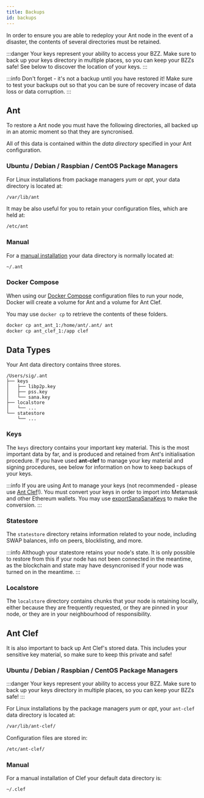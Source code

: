 ```yaml
---
title: Backups
id: backups
---
```


In order to ensure you are able to redeploy your Ant node in the event of a disaster, the contents of several directories must be retained.

:::danger
Your keys represent your ability to access your BZZ. Make sure to back up your keys directory in multiple places, so you can keep your BZZs safe! See below to discover the location of your keys.
:::

:::info
Don't forget - it's not a backup until you have restored it! Make sure to test your backups out so that you can be sure of recovery incase of data loss or data corruption.
:::

## Ant

To restore a Ant node you must have the following directories, all backed up in an atomic moment so that they are syncronised.

All of this data is contained within the *data directory* specified in your Ant configuration. 

### Ubuntu / Debian / Raspbian / CentOS Package Managers

For Linux installations from package managers *yum* or *apt*, your data directory is located at:

```bash
/var/lib/ant
```

It may be also useful for you to retain your configuration files, which are held at:

```bash
/etc/ant
```

### Manual

For a [manual installation](/docs/installation/manual) your data directory is normally located at:

```bash
~/.ant
```

### Docker Compose

When using our [Docker Compose](/docs/installation/docker) configuration files to run your node, Docker will create a volume for Ant and a volume for Ant Clef.

You may use `docker cp` to retrieve the contents of these folders.

```bash
docker cp ant_ant_1:/home/ant/.ant/ ant
docker cp ant_clef_1:/app clef
```

## Data Types

Your Ant data directory contains three stores.

```
/Users/sig/.ant
├── keys
│   ├── libp2p.key
│   ├── pss.key
│   └── sana.key
├── localstore
│   └── ...
└── statestore
    └── ...
```

### Keys

The `keys` directory contains your important key material. This is the
most important data by far, and is produced and retained from Ant's
initialisation procedure. If you have used **ant-clef** to manage your
key material and signing procedures, see below for information on how
to keep backups of your keys.

:::info
If you are using Ant to manage your keys (not recommended - please use [Ant Clef](/docs/installation/ant-clef)!). You must convert your keys in order to import into Metamask and other Ethereum wallets. You may use [exportSanaSanaKeys](https://github.com/ethersphere/exportSanaKey) to make the conversion.
:::

### Statestore

The `statestore` directory retains information related to your node,
including SWAP balances, info on peers, blocklisting, and more.

:::info
Although your statestore retains your node's state. It is only possible to restore from this if your node has not been connected in the meantime, as the blockchain and state may have desyncronised if your node was turned on in the meantime.
:::

### Localstore

The `localstore` directory contains chunks that your node is retaining
locally, either because they are frequently requested, or they are
pinned in your node, or they are in your neighbourhood of
responsibility.

## Ant Clef

It is also important to back up Ant Clef's stored data. This includes your sensitive key material, so make sure to keep this private and safe!

### Ubuntu / Debian / Raspbian / CentOS Package Managers

:::danger
Your keys represent your ability to access your BZZ. Make sure to back up your keys directory in multiple places, so you can keep your BZZs safe!
:::

For Linux installations by the package managers *yum* or *apt*, your
`ant-clef` data directory is located at:

```bash
/var/lib/ant-clef/
```

Configuration files are stored in:

```bash
/etc/ant-clef/
```

### Manual

For a manual installation of Clef your default data directory is:

```bash
~/.clef
```
